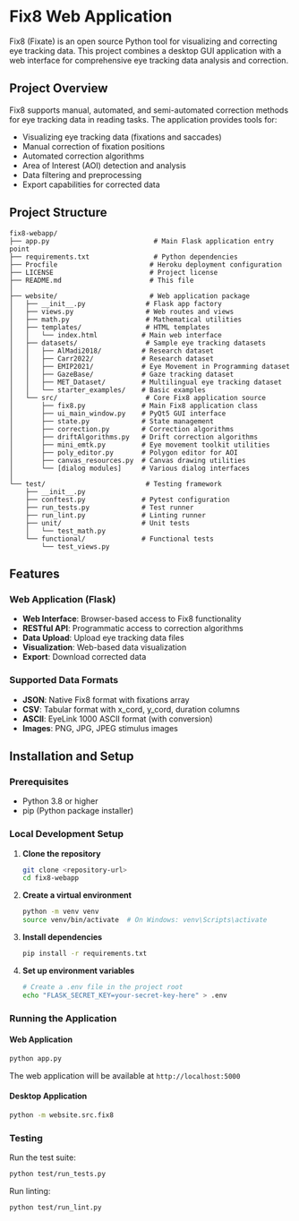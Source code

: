 # Fix8 Web Application

Fix8 (Fixate) is an open source Python tool for visualizing and correcting eye tracking data. This project combines a desktop GUI application with a web interface for comprehensive eye tracking data analysis and correction.

## Project Overview

Fix8 supports manual, automated, and semi-automated correction methods for eye tracking data in reading tasks. The application provides tools for:

- Visualizing eye tracking data (fixations and saccades)
- Manual correction of fixation positions
- Automated correction algorithms
- Area of Interest (AOI) detection and analysis
- Data filtering and preprocessing
- Export capabilities for corrected data

## Project Structure

```
fix8-webapp/
├── app.py                          # Main Flask application entry point
├── requirements.txt                # Python dependencies
├── Procfile                       # Heroku deployment configuration
├── LICENSE                        # Project license
├── README.md                      # This file
│
├── website/                       # Web application package
│   ├── __init__.py               # Flask app factory
│   ├── views.py                  # Web routes and views
│   ├── math.py                   # Mathematical utilities
│   ├── templates/                # HTML templates
│   │   └── index.html           # Main web interface
│   ├── datasets/                 # Sample eye tracking datasets
│   │   ├── AlMadi2018/          # Research dataset
│   │   ├── Carr2022/            # Research dataset
│   │   ├── EMIP2021/            # Eye Movement in Programming dataset
│   │   ├── GazeBase/            # Gaze tracking dataset
│   │   ├── MET_Dataset/         # Multilingual eye tracking dataset
│   │   └── starter_examples/    # Basic examples
│   └── src/                      # Core Fix8 application source
│       ├── fix8.py              # Main Fix8 application class
│       ├── ui_main_window.py    # PyQt5 GUI interface
│       ├── state.py             # State management
│       ├── correction.py        # Correction algorithms
│       ├── driftAlgorithms.py   # Drift correction algorithms
│       ├── mini_emtk.py         # Eye movement toolkit utilities
│       ├── poly_editor.py       # Polygon editor for AOI
│       ├── canvas_resources.py  # Canvas drawing utilities
│       └── [dialog modules]     # Various dialog interfaces
│
└── test/                         # Testing framework
    ├── __init__.py
    ├── conftest.py              # Pytest configuration
    ├── run_tests.py             # Test runner
    ├── run_lint.py              # Linting runner
    ├── unit/                    # Unit tests
    │   └── test_math.py
    └── functional/              # Functional tests
        └── test_views.py
```

## Features

### Web Application (Flask)

- **Web Interface**: Browser-based access to Fix8 functionality
- **RESTful API**: Programmatic access to correction algorithms
- **Data Upload**: Upload eye tracking data files
- **Visualization**: Web-based data visualization
- **Export**: Download corrected data

### Supported Data Formats

- **JSON**: Native Fix8 format with fixations array
- **CSV**: Tabular format with x_cord, y_cord, duration columns
- **ASCII**: EyeLink 1000 ASCII format (with conversion)
- **Images**: PNG, JPG, JPEG stimulus images

## Installation and Setup

### Prerequisites

- Python 3.8 or higher
- pip (Python package installer)

### Local Development Setup

1. **Clone the repository**

   ```bash
   git clone <repository-url>
   cd fix8-webapp
   ```

2. **Create a virtual environment**

   ```bash
   python -m venv venv
   source venv/bin/activate  # On Windows: venv\Scripts\activate
   ```

3. **Install dependencies**

   ```bash
   pip install -r requirements.txt
   ```

4. **Set up environment variables**
   ```bash
   # Create a .env file in the project root
   echo "FLASK_SECRET_KEY=your-secret-key-here" > .env
   ```

### Running the Application

#### Web Application

```bash
python app.py
```

The web application will be available at `http://localhost:5000`

#### Desktop Application

```bash
python -m website.src.fix8
```

### Testing

Run the test suite:

```bash
python test/run_tests.py
```

Run linting:

```bash
python test/run_lint.py
```
